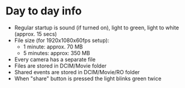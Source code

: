 # Day to day info

- Regular startup is sound (if turned on), light to green, light to white (approx. 15 secs)
- File size (for 1920x1080x60fps setup):
  - 1 minute: approx. 70 MB
  - 5 minutes: approx: 350 MB
- Every camera has a separate file
- Files are stored in DCIM/Movie folder
- Shared events are stored in DCIM/Movie/RO folder
- When "share" button is pressed the light blinks green twice
